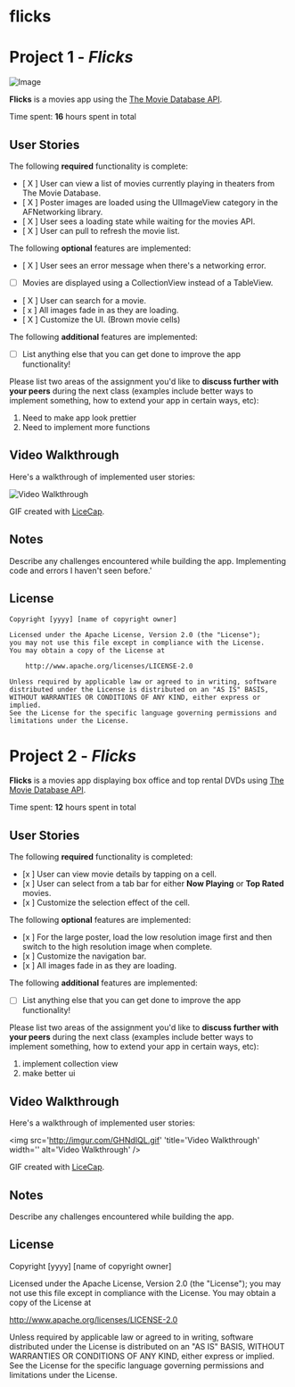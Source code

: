 # flicks
# Project 1 - *Flicks*

![Image](http://imgur.com/GHNdIQL.gif)


**Flicks** is a movies app using the [The Movie Database API](http://docs.themoviedb.apiary.io/#).

Time spent: **16** hours spent in total

## User Stories

The following **required** functionality is complete:

- [ X ] User can view a list of movies currently playing in theaters from The Movie Database.
- [ X ] Poster images are loaded using the UIImageView category in the AFNetworking library.
- [ X ] User sees a loading state while waiting for the movies API.
- [ X ] User can pull to refresh the movie list.

The following **optional** features are implemented:

- [ X ] User sees an error message when there's a networking error.
- [ ] Movies are displayed using a CollectionView instead of a TableView.
- [ X ] User can search for a movie.
- [ x ] All images fade in as they are loading.
- [ X ] Customize the UI. (Brown movie cells)

The following **additional** features are implemented:

- [ ] List anything else that you can get done to improve the app functionality!

Please list two areas of the assignment you'd like to **discuss further with your peers** during the next class (examples include better ways to implement something, how to extend your app in certain ways, etc):

1. Need to make app look prettier 
2. Need to implement more functions

## Video Walkthrough 

Here's a walkthrough of implemented user stories:

<img src='https://imgur.com/a/K5bcZv1' title='Video Walkthrough' width='' alt='Video Walkthrough' />

GIF created with [LiceCap](http://www.cockos.com/licecap/).

## Notes

Describe any challenges encountered while building the app.
Implementing code and errors I haven't seen before.'

## License

    Copyright [yyyy] [name of copyright owner]

    Licensed under the Apache License, Version 2.0 (the "License");
    you may not use this file except in compliance with the License.
    You may obtain a copy of the License at

        http://www.apache.org/licenses/LICENSE-2.0

    Unless required by applicable law or agreed to in writing, software
    distributed under the License is distributed on an "AS IS" BASIS,
    WITHOUT WARRANTIES OR CONDITIONS OF ANY KIND, either express or implied.
    See the License for the specific language governing permissions and
    limitations under the License.


# Project 2 - *Flicks*

**Flicks** is a movies app displaying box office and top rental DVDs using [The Movie Database API](http://docs.themoviedb.apiary.io/#).

Time spent: **12** hours spent in total

## User Stories

The following **required** functionality is completed:

- [x ] User can view movie details by tapping on a cell.
- [x ] User can select from a tab bar for either **Now Playing** or **Top Rated** movies.
- [x ] Customize the selection effect of the cell.

The following **optional** features are implemented:

- [x ] For the large poster, load the low resolution image first and then switch to the high resolution image when complete.
- [x ] Customize the navigation bar.
- [x ] All images fade in as they are loading.

The following **additional** features are implemented:

- [ ] List anything else that you can get done to improve the app functionality!

Please list two areas of the assignment you'd like to **discuss further with your peers** during the next class (examples include better ways to implement something, how to extend your app in certain ways, etc):

1. implement collection view
2. make better ui

## Video Walkthrough 

Here's a walkthrough of implemented user stories:

<img src='http://imgur.com/GHNdIQL.gif' 'title='Video Walkthrough' width='' alt='Video Walkthrough' />

GIF created with [LiceCap](http://www.cockos.com/licecap/).

## Notes

Describe any challenges encountered while building the app.

## License

Copyright [yyyy] [name of copyright owner]

Licensed under the Apache License, Version 2.0 (the "License");
you may not use this file except in compliance with the License.
You may obtain a copy of the License at

http://www.apache.org/licenses/LICENSE-2.0

Unless required by applicable law or agreed to in writing, software
distributed under the License is distributed on an "AS IS" BASIS,
WITHOUT WARRANTIES OR CONDITIONS OF ANY KIND, either express or implied.
See the License for the specific language governing permissions and
limitations under the License.
